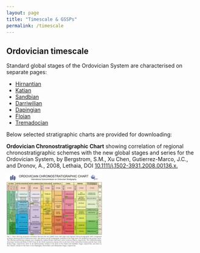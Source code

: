 ```yaml
---
layout: page
title: "Timescale & GSSPs"
permalink: /timescale
---
```

## Ordovician timescale

Standard global stages of the Ordovician System are characterised on separate pages:

* [Hirnantian](/hirnantian)
* [Katian](/katian)
* [Sandbian](/sandbian)
* [Darriwilian](/darriwilian)
* [Dapingian](/dapingian)
* [Floian](/floian)
* [Tremadocian](/tremadocian)

Below selected stratigraphic charts are provided for downloading:

**Ordovician Chronostratigraphic Chart** showing correlation of regional chronostratigraphic schemes with the new global stages and series for the Ordovician System, by Bergstrom, S.M., Xu Chen, Gutierrez-Marco, J.C., and Dronov, A., 2008, Lethaia, DOI [10.1111/j.1502-3931.2008.00136.x.](http://dx.doi.org/10.1111/j.1502-3931.2008.00136.x)

<a href="images/OrdChartHigh-1024x781.jpg">
    <img src="images/OrdChartHigh-1024x781.jpg" style="width:50%" alt="Ordovician Chart" />
</a>
